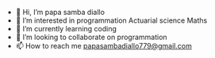 - 👋 Hi, I’m papa samba diallo
- 👀 I’m interested in programmation Actuarial science Maths
- 🌱 I’m currently learning coding
- 💞️ I’m looking to collaborate on programmation 
- 📫 How to reach me papasambadiallo779@gmail.com

<!---
papislodia/papislodia is a ✨ special ✨ repository because its `README.md` (this file) appears on your GitHub profile.
You can click the Preview link to take a look at your changes.
--->
